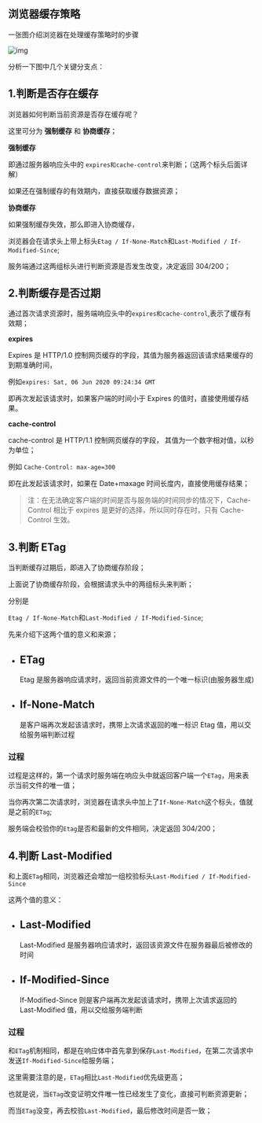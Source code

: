 ## 浏览器缓存策略

一张图介绍浏览器在处理缓存策略时的步骤

![img](/evo/brw-cache.jpg)

分析一下图中几个关键分支点：

## 1.判断是否存在缓存

浏览器如何判断当前资源是否存在缓存呢？

这里可分为 **强制缓存** 和 **协商缓存**；

**强制缓存**

即通过服务器响应头中的 `expires和cache-control`来判断；（这两个标头后面详解）

如果还在强制缓存的有效期内，直接获取缓存数据资源；

**协商缓存**

如果强制缓存失效，那么即进入协商缓存，

浏览器会在请求头上带上标头`Etag / If-None-Match`和`Last-Modified / If-Modified-Since`;

服务端通过这两组标头进行判断资源是否发生改变，决定返回 304/200；

## 2.判断缓存是否过期

通过首次请求资源时，服务端响应头中的`expires和cache-control`,表示了缓存有效期；

**expires**

Expires 是 HTTP/1.0 控制网页缓存的字段，其值为服务器返回该请求结果缓存的到期准确时间，

例如`expires: Sat, 06 Jun 2020 09:24:34 GMT`

即再次发起该请求时，如果客户端的时间小于 Expires 的值时，直接使用缓存结果。

**cache-control**

cache-control 是 HTTP/1.1 控制网页缓存的字段， 其值为一个数字相对值，以秒为单位；

例如 `Cache-Control: max-age=300`

即在此发起该请求时，如果在 Date+maxage 时间长度内，直接使用缓存结果；

> 注：在无法确定客户端的时间是否与服务端的时间同步的情况下，Cache-Control 相比于 expires 是更好的选择，所以同时存在时，只有 Cache-Control 生效。

## 3.判断 ETag

当判断缓存过期后，即进入了协商缓存阶段；

上面说了协商缓存阶段，会根据请求头中的两组标头来判断；

分别是

`Etag / If-None-Match`和`Last-Modified / If-Modified-Since`;

先来介绍下这两个值的意义和来源；

- ## ETag

  Etag 是服务器响应请求时，返回当前资源文件的一个唯一标识(由服务器生成)

- ## If-None-Match

  是客户端再次发起该请求时，携带上次请求返回的唯一标识 Etag 值，用以交给服务端判断过程

### 过程

过程是这样的，第一个请求时服务端在响应头中就返回客户端一个`ETag`，用来表示当前文件的唯一值；

当你再次第二次请求时，浏览器在请求头中加上了`If-None-Match`这个标头，值就是之前的`ETag`;

服务端会校验你的`Etag`是否和最新的文件相同，决定返回 304/200；

## 4.判断 Last-Modified

和上面`ETag`相同，浏览器还会增加一组校验标头`Last-Modified / If-Modified-Since`

这两个值的意义：

- ## Last-Modified

  Last-Modified 是服务器响应请求时，返回该资源文件在服务器最后被修改的时间

- ## If-Modified-Since

  If-Modified-Since 则是客户端再次发起该请求时，携带上次请求返回的 Last-Modified 值，用以交给服务端判断

### 过程

和`ETag`机制相同，都是在响应体中首先拿到保存`Last-Modified`，在第二次请求中发送`If-Modified-Since`给服务端；

这里需要注意的是，`ETag`相比`Last-Modified`优先级更高；

也就是说，当`ETag`改变证明文件唯一性已经发生了变化，直接可判断资源更新；

而当`ETag`没变，再去校验`Last-Modified`，最后修改时间是否一致；
